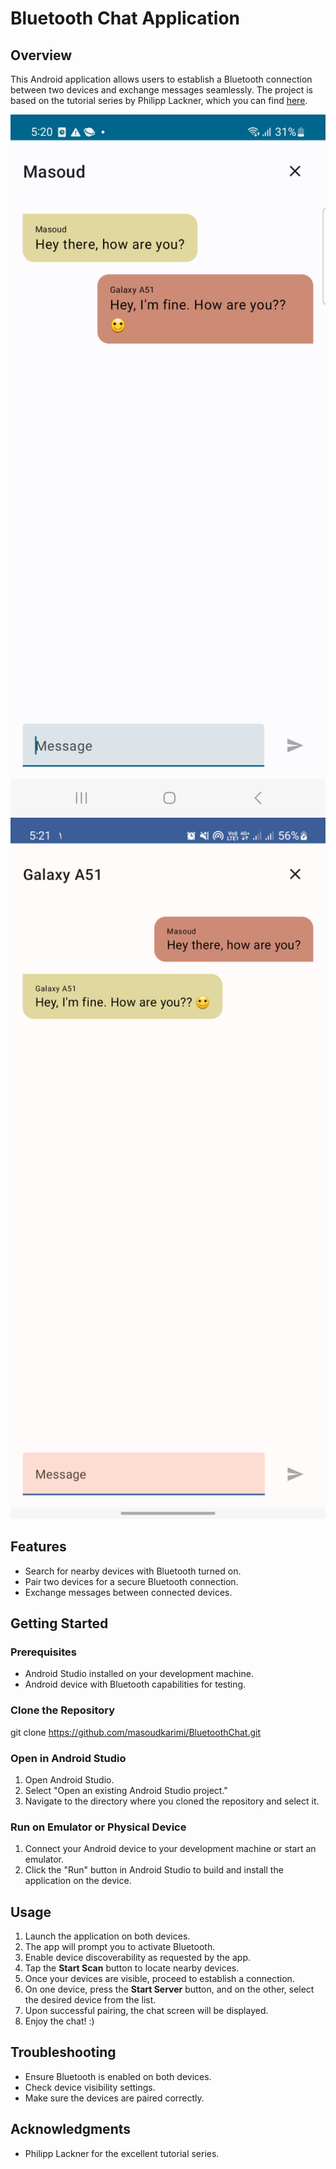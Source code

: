 # Bluetooth Chat Application

## Overview

This Android application allows users to establish a Bluetooth connection between two devices and exchange 
messages seamlessly. The project is based on the tutorial series by Philipp Lackner, which you can 
find [here](https://www.youtube.com/watch?v=8ypJkxU4FCw).

<p align="center">
  <img src="images/image1.png" width="1080" alt="Image 1">
  <img src="images/image2.png" width="1080" alt="Image 2">
</p>

## Features

- Search for nearby devices with Bluetooth turned on.
- Pair two devices for a secure Bluetooth connection.
- Exchange messages between connected devices.

## Getting Started

### Prerequisites

- Android Studio installed on your development machine.
- Android device with Bluetooth capabilities for testing.

### Clone the Repository

git clone https://github.com/masoudkarimi/BluetoothChat.git

### Open in Android Studio

1. Open Android Studio.
2. Select "Open an existing Android Studio project."
3. Navigate to the directory where you cloned the repository and select it.

### Run on Emulator or Physical Device

1. Connect your Android device to your development machine or start an emulator.
2. Click the "Run" button in Android Studio to build and install the application on the device.

## Usage

1. Launch the application on both devices.
2. The app will prompt you to activate Bluetooth.
3. Enable device discoverability as requested by the app.
4. Tap the **Start Scan** button to locate nearby devices.
5. Once your devices are visible, proceed to establish a connection.
6. On one device, press the **Start Server** button, and on the other, select the desired device from the list.
7. Upon successful pairing, the chat screen will be displayed.
8. Enjoy the chat! :)

## Troubleshooting

- Ensure Bluetooth is enabled on both devices.
- Check device visibility settings.
- Make sure the devices are paired correctly.

## Acknowledgments

- Philipp Lackner for the excellent tutorial series.